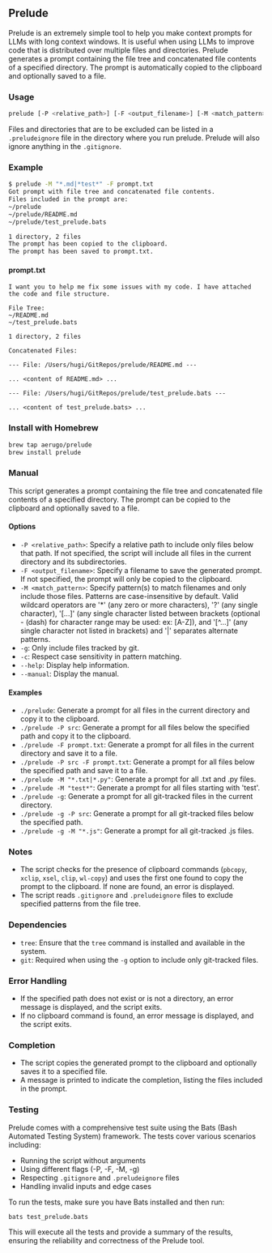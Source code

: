 ## Prelude

Prelude is an extremely simple tool to help you make context prompts for LLMs with long context windows. It is useful when using LLMs to improve code that is distributed over multiple files and directories. Prelude generates a prompt containing the file tree and concatenated file contents of a specified directory. The prompt is automatically copied to the clipboard and optionally saved to a file.

### Usage

```sh
prelude [-P <relative_path>] [-F <output_filename>] [-M <match_pattern>] [-g] [--help] [--manual]
```

Files and directories that are to be excluded can be listed in a `.preludeignore` file in the directory where you run prelude. Prelude will also ignore anything in the `.gitignore`.

### Example

```sh
$ prelude -M "*.md|*test*" -F prompt.txt
Got prompt with file tree and concatenated file contents.
Files included in the prompt are:
~/prelude
~/prelude/README.md
~/prelude/test_prelude.bats

1 directory, 2 files
The prompt has been copied to the clipboard.
The prompt has been saved to prompt.txt.
```

#### prompt.txt

```plaintext
I want you to help me fix some issues with my code. I have attached the code and file structure.

File Tree:
~/README.md
~/test_prelude.bats

1 directory, 2 files

Concatenated Files:

--- File: /Users/hugi/GitRepos/prelude/README.md ---

... <content of README.md> ...

--- File: /Users/hugi/GitRepos/prelude/test_prelude.bats ---

... <content of test_prelude.bats> ...
```

### Install with Homebrew

```sh
brew tap aerugo/prelude
brew install prelude
```

### Manual

This script generates a prompt containing the file tree and concatenated file contents of a specified directory. The prompt can be copied to the clipboard and optionally saved to a file.


#### Options

- `-P <relative_path>`: Specify a relative path to include only files below that path. If not specified, the script will include all files in the current directory and its subdirectories.
- `-F <output_filename>`: Specify a filename to save the generated prompt. If not specified, the prompt will only be copied to the clipboard.
- `-M <match_pattern>`: Specify pattern(s) to match filenames and only include those files. Patterns are case-insensitive by default.  Valid wildcard operators are '*' (any zero or more characters), '?' (any single character), '[...]' (any single character listed between brackets (optional - (dash) for character range may be used: ex: [A-Z]), and '[^...]' (any single character not listed in brackets) and '|' separates alternate patterns.
- `-g`: Only include files tracked by git.
- `-c`: Respect case sensitivity in pattern matching. 
- `--help`: Display help information.
- `--manual`: Display the manual.


#### Examples

- `./prelude`: Generate a prompt for all files in the current directory and copy it to the clipboard.
- `./prelude -P src`: Generate a prompt for all files below the specified path and copy it to the clipboard.
- `./prelude -F prompt.txt`: Generate a prompt for all files in the current directory and save it to a file.
- `./prelude -P src -F prompt.txt`: Generate a prompt for all files below the specified path and save it to a file.
- `./prelude -M "*.txt|*.py"`: Generate a prompt for all .txt and .py files.
- `./prelude -M "test*"`: Generate a prompt for all files starting with 'test'.
- `./prelude -g`: Generate a prompt for all git-tracked files in the current directory.
- `./prelude -g -P src`: Generate a prompt for all git-tracked files below the specified path.
- `./prelude -g -M "*.js"`: Generate a prompt for all git-tracked .js files.

### Notes

- The script checks for the presence of clipboard commands (`pbcopy`, `xclip`, `xsel`, `clip`, `wl-copy`) and uses the first one found to copy the prompt to the clipboard. If none are found, an error is displayed.
- The script reads `.gitignore` and `.preludeignore` files to exclude specified patterns from the file tree.

### Dependencies

- `tree`: Ensure that the `tree` command is installed and available in the system.
- `git`: Required when using the `-g` option to include only git-tracked files.

### Error Handling

- If the specified path does not exist or is not a directory, an error message is displayed, and the script exits.
- If no clipboard command is found, an error message is displayed, and the script exits.

### Completion

- The script copies the generated prompt to the clipboard and optionally saves it to a specified file.
- A message is printed to indicate the completion, listing the files included in the prompt.

### Testing

Prelude comes with a comprehensive test suite using the Bats (Bash Automated Testing System) framework. The tests cover various scenarios including:

- Running the script without arguments
- Using different flags (-P, -F, -M, -g)
- Respecting `.gitignore` and `.preludeignore` files
- Handling invalid inputs and edge cases

To run the tests, make sure you have Bats installed and then run:

```sh
bats test_prelude.bats
```

This will execute all the tests and provide a summary of the results, ensuring the reliability and correctness of the Prelude tool.

